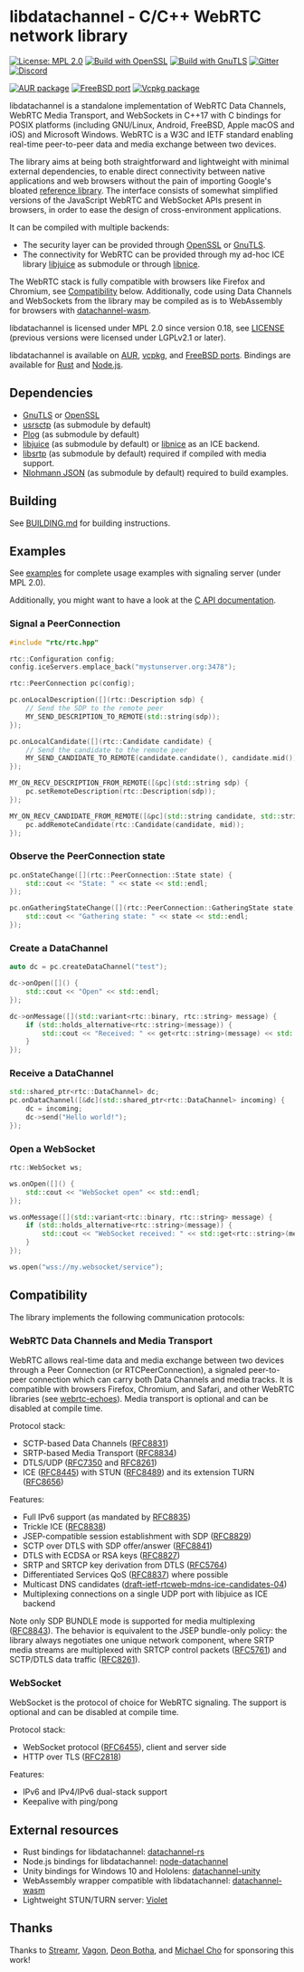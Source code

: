 # libdatachannel - C/C++ WebRTC network library

[![License: MPL 2.0](https://img.shields.io/badge/License-MPL_2.0-blue.svg)](https://www.mozilla.org/en-US/MPL/2.0/)
[![Build with OpenSSL](https://github.com/paullouisageneau/libdatachannel/actions/workflows/build-openssl.yml/badge.svg)](https://github.com/paullouisageneau/libdatachannel/actions/workflows/build-openssl.yml)
[![Build with GnuTLS](https://github.com/paullouisageneau/libdatachannel/actions/workflows/build-gnutls.yml/badge.svg)](https://github.com/paullouisageneau/libdatachannel/actions/workflows/build-gnutls.yml)
[![Gitter](https://badges.gitter.im/libdatachannel/community.svg)](https://gitter.im/libdatachannel/community?utm_source=badge&utm_medium=badge&utm_campaign=pr-badge&utm_content=badge)
[![Discord](https://img.shields.io/discord/903257095539925006?logo=discord)](https://discord.gg/jXAP8jp3Nn)

[![AUR package](https://repology.org/badge/version-for-repo/aur/libdatachannel.svg)](https://repology.org/project/libdatachannel/versions) [![FreeBSD port](https://repology.org/badge/version-for-repo/freebsd/libdatachannel.svg)](https://repology.org/project/libdatachannel/versions) [![Vcpkg package](https://repology.org/badge/version-for-repo/vcpkg/libdatachannel.svg)](https://repology.org/project/libdatachannel/versions)

libdatachannel is a standalone implementation of WebRTC Data Channels, WebRTC Media Transport, and WebSockets in C++17 with C bindings for POSIX platforms (including GNU/Linux, Android, FreeBSD, Apple macOS and iOS) and Microsoft Windows. WebRTC is a W3C and IETF standard enabling real-time peer-to-peer data and media exchange between two devices.

The library aims at being both straightforward and lightweight with minimal external dependencies, to enable direct connectivity between native applications and web browsers without the pain of importing Google's bloated [reference library](https://webrtc.googlesource.com/src/). The interface consists of somewhat simplified versions of the JavaScript WebRTC and WebSocket APIs present in browsers, in order to ease the design of cross-environment applications.

It can be compiled with multiple backends:
- The security layer can be provided through [OpenSSL](https://www.openssl.org/) or [GnuTLS](https://www.gnutls.org/).
- The connectivity for WebRTC can be provided through my ad-hoc ICE library [libjuice](https://github.com/paullouisageneau/libjuice) as submodule or through [libnice](https://github.com/libnice/libnice).

The WebRTC stack is fully compatible with browsers like Firefox and Chromium, see [Compatibility](#Compatibility) below. Additionally, code using Data Channels and WebSockets from the library may be compiled as is to WebAssembly for browsers with [datachannel-wasm](https://github.com/paullouisageneau/datachannel-wasm).

libdatachannel is licensed under MPL 2.0 since version 0.18, see [LICENSE](https://github.com/paullouisageneau/libdatachannel/blob/master/LICENSE) (previous versions were licensed under LGPLv2.1 or later).

libdatachannel is available on [AUR](https://aur.archlinux.org/packages/libdatachannel/), [vcpkg](https://vcpkg.info/port/libdatachannel), and [FreeBSD ports](https://www.freshports.org/www/libdatachannel). Bindings are available for [Rust](https://crates.io/crates/datachannel) and [Node.js](https://www.npmjs.com/package/node-datachannel).

## Dependencies

- [GnuTLS](https://www.gnutls.org/) or [OpenSSL](https://www.openssl.org/)
- [usrsctp](https://github.com/sctplab/usrsctp) (as submodule by default)
- [Plog](https://github.com/SergiusTheBest/plog) (as submodule by default)
- [libjuice](https://github.com/paullouisageneau/libjuice) (as submodule by default) or [libnice](https://nice.freedesktop.org/) as an ICE backend.
- [libsrtp](https://github.com/cisco/libsrtp) (as submodule by default) required if compiled with media support.
- [Nlohmann JSON](https://github.com/nlohmann/json) (as submodule by default) required to build examples.

## Building

See [BUILDING.md](https://github.com/paullouisageneau/libdatachannel/blob/master/BUILDING.md) for building instructions.

## Examples

See [examples](https://github.com/paullouisageneau/libdatachannel/blob/master/examples/) for complete usage examples with signaling server (under MPL 2.0).

Additionally, you might want to have a look at the [C API documentation](https://github.com/paullouisageneau/libdatachannel/blob/master/DOC.md).

### Signal a PeerConnection

```cpp
#include "rtc/rtc.hpp"
```

```cpp
rtc::Configuration config;
config.iceServers.emplace_back("mystunserver.org:3478");

rtc::PeerConnection pc(config);

pc.onLocalDescription([](rtc::Description sdp) {
    // Send the SDP to the remote peer
    MY_SEND_DESCRIPTION_TO_REMOTE(std::string(sdp));
});

pc.onLocalCandidate([](rtc::Candidate candidate) {
    // Send the candidate to the remote peer
    MY_SEND_CANDIDATE_TO_REMOTE(candidate.candidate(), candidate.mid());
});

MY_ON_RECV_DESCRIPTION_FROM_REMOTE([&pc](std::string sdp) {
    pc.setRemoteDescription(rtc::Description(sdp));
});

MY_ON_RECV_CANDIDATE_FROM_REMOTE([&pc](std::string candidate, std::string mid) {
    pc.addRemoteCandidate(rtc::Candidate(candidate, mid));
});
```

### Observe the PeerConnection state

```cpp
pc.onStateChange([](rtc::PeerConnection::State state) {
    std::cout << "State: " << state << std::endl;
});

pc.onGatheringStateChange([](rtc::PeerConnection::GatheringState state) {
    std::cout << "Gathering state: " << state << std::endl;
});
```

### Create a DataChannel

```cpp
auto dc = pc.createDataChannel("test");

dc->onOpen([]() {
    std::cout << "Open" << std::endl;
});

dc->onMessage([](std::variant<rtc::binary, rtc::string> message) {
    if (std::holds_alternative<rtc::string>(message)) {
        std::cout << "Received: " << get<rtc::string>(message) << std::endl;
    }
});
```

### Receive a DataChannel

```cpp
std::shared_ptr<rtc::DataChannel> dc;
pc.onDataChannel([&dc](std::shared_ptr<rtc::DataChannel> incoming) {
    dc = incoming;
    dc->send("Hello world!");
});
```

### Open a WebSocket

```cpp
rtc::WebSocket ws;

ws.onOpen([]() {
    std::cout << "WebSocket open" << std::endl;
});

ws.onMessage([](std::variant<rtc::binary, rtc::string> message) {
    if (std::holds_alternative<rtc::string>(message)) {
        std::cout << "WebSocket received: " << std::get<rtc::string>(message) << endl;
    }
});

ws.open("wss://my.websocket/service");
```

## Compatibility

The library implements the following communication protocols:

### WebRTC Data Channels and Media Transport

WebRTC allows real-time data and media exchange between two devices through a Peer Connection (or RTCPeerConnection), a signaled peer-to-peer connection which can carry both Data Channels and media tracks. It is compatible with browsers Firefox, Chromium, and Safari, and other WebRTC libraries (see [webrtc-echoes](https://github.com/sipsorcery/webrtc-echoes)). Media transport is optional and can be disabled at compile time.

Protocol stack:
- SCTP-based Data Channels ([RFC8831](https://www.rfc-editor.org/rfc/rfc8831.html))
- SRTP-based Media Transport ([RFC8834](https://www.rfc-editor.org/rfc/rfc8834.html))
- DTLS/UDP ([RFC7350](https://www.rfc-editor.org/rfc/rfc7350.html) and [RFC8261](https://www.rfc-editor.org/rfc/rfc8261.html))
- ICE ([RFC8445](https://www.rfc-editor.org/rfc/rfc8445.html)) with STUN ([RFC8489](https://www.rfc-editor.org/rfc/rfc8489.html)) and its extension TURN ([RFC8656](https://www.rfc-editor.org/rfc/rfc8656.html))

Features:
- Full IPv6 support (as mandated by [RFC8835](https://www.rfc-editor.org/rfc/rfc8835.html))
- Trickle ICE ([RFC8838](https://www.rfc-editor.org/rfc/rfc8838.html))
- JSEP-compatible session establishment with SDP ([RFC8829](https://www.rfc-editor.org/rfc/rfc8829.html))
- SCTP over DTLS with SDP offer/answer ([RFC8841](https://www.rfc-editor.org/rfc/rfc8841.html))
- DTLS with ECDSA or RSA keys ([RFC8827](https://www.rfc-editor.org/rfc/rfc8827.html))
- SRTP and SRTCP key derivation from DTLS ([RFC5764](https://www.rfc-editor.org/rfc/rfc5764.html))
- Differentiated Services QoS ([RFC8837](https://www.rfc-editor.org/rfc/rfc8837.html)) where possible
- Multicast DNS candidates ([draft-ietf-rtcweb-mdns-ice-candidates-04](https://datatracker.ietf.org/doc/html/draft-ietf-rtcweb-mdns-ice-candidates-04))
- Multiplexing connections on a single UDP port with libjuice as ICE backend

Note only SDP BUNDLE mode is supported for media multiplexing ([RFC8843](https://www.rfc-editor.org/rfc/rfc8843.html)). The behavior is equivalent to the JSEP bundle-only policy: the library always negotiates one unique network component, where SRTP media streams are multiplexed with SRTCP control packets ([RFC5761](https://www.rfc-editor.org/rfc/rfc5761.html)) and SCTP/DTLS data traffic ([RFC8261](https://www.rfc-editor.org/rfc/rfc8261.html)).

### WebSocket

WebSocket is the protocol of choice for WebRTC signaling. The support is optional and can be disabled at compile time.

Protocol stack:
- WebSocket protocol ([RFC6455](https://www.rfc-editor.org/rfc/rfc6455.html)), client and server side
- HTTP over TLS ([RFC2818](https://www.rfc-editor.org/rfc/rfc2818.html))

Features:
- IPv6 and IPv4/IPv6 dual-stack support
- Keepalive with ping/pong

## External resources
- Rust bindings for libdatachannel: [datachannel-rs](https://github.com/lerouxrgd/datachannel-rs)
- Node.js bindings for libdatachannel: [node-datachannel](https://github.com/murat-dogan/node-datachannel)
- Unity bindings for Windows 10 and Hololens: [datachannel-unity](https://github.com/hanseuljun/datachannel-unity)
- WebAssembly wrapper compatible with libdatachannel: [datachannel-wasm](https://github.com/paullouisageneau/datachannel-wasm)
- Lightweight STUN/TURN server: [Violet](https://github.com/paullouisageneau/violet)

## Thanks

Thanks to [Streamr](https://streamr.network/), [Vagon](https://vagon.io/), [Deon Botha](https://github.com/dbotha), and [Michael Cho](https://github.com/micoolcho) for sponsoring this work!

